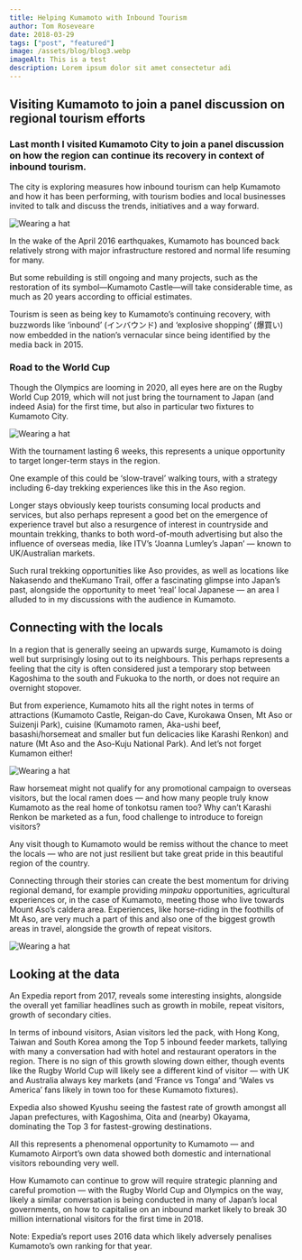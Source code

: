 ```yaml
---
title: Helping Kumamoto with Inbound Tourism
author: Tom Roseveare
date: 2018-03-29
tags: ["post", "featured"]
image: /assets/blog/blog3.webp
imageAlt: This is a test
description: Lorem ipsum dolor sit amet consectetur adi
---
```


## Visiting Kumamoto to join a panel discussion on regional tourism efforts

### Last month I visited Kumamoto City to join a panel discussion on how the region can continue its recovery in context of inbound tourism.

The city is exploring measures how inbound tourism can help Kumamoto and how it has been performing, with tourism bodies and local businesses invited to talk and discuss the trends, initiatives and a way forward.

![Wearing a hat](/assets/blog/poster.webp)

In the wake of the April 2016 earthquakes, Kumamoto has bounced back relatively strong with major infrastructure restored and normal life resuming for many.

But some rebuilding is still ongoing and many projects, such as the restoration of its symbol—Kumamoto Castle—will take considerable time, as much as 20 years according to official estimates.

Tourism is seen as being key to Kumamoto’s continuing recovery, with buzzwords like ‘inbound’ (インバウンド) and ‘explosive shopping’ (爆買い) now embedded in the nation’s vernacular since being identified by the media back in 2015.

### Road to the World Cup

Though the Olympics are looming in 2020, all eyes here are on the Rugby World Cup 2019, which will not just bring the tournament to Japan (and indeed Asia) for the first time, but also in particular two fixtures to Kumamoto City.

![Wearing a hat](/assets/blog/aso.webp)

With the tournament lasting 6 weeks, this represents a unique opportunity to target longer-term stays in the region.

One example of this could be ‘slow-travel’ walking tours, with a strategy including 6-day trekking experiences like this in the Aso region.

Longer stays obviously keep tourists consuming local products and services, but also perhaps represent a good bet on the emergence of experience travel but also a resurgence of interest in countryside and mountain trekking, thanks to both word-of-mouth advertising but also the influence of overseas media, like ITV’s ‘Joanna Lumley’s Japan’ — known to UK/Australian markets.

Such rural trekking opportunities like Aso provides, as well as locations like Nakasendo and theKumano Trail, offer a fascinating glimpse into Japan’s past, alongside the opportunity to meet ‘real’ local Japanese — an area I alluded to in my discussions with the audience in Kumamoto.

## Connecting with the locals

In a region that is generally seeing an upwards surge, Kumamoto is doing well but surprisingly losing out to its neighbours. This perhaps represents a feeling that the city is often considered just a temporary stop between Kagoshima to the south and Fukuoka to the north, or does not require an overnight stopover.

But from experience, Kumamoto hits all the right notes in terms of attractions (Kumamoto Castle, Reigan-do Cave, Kurokawa Onsen, Mt Aso or Suizenji Park), cuisine (Kumamoto ramen, Aka-ushi beef, basashi/horsemeat and smaller but fun delicacies like Karashi Renkon) and nature (Mt Aso and the Aso-Kuju National Park). And let’s not forget Kumamon either!

![Wearing a hat](/assets/blog/ramen.webp)

Raw horsemeat might not qualify for any promotional campaign to overseas visitors, but the local ramen does — and how many people truly know Kumamoto as the real home of tonkotsu ramen too? Why can’t Karashi Renkon be marketed as a fun, food challenge to introduce to foreign visitors?

Any visit though to Kumamoto would be remiss without the chance to meet the locals — who are not just resilient but take great pride in this beautiful region of the country.

Connecting through their stories can create the best momentum for driving regional demand, for example providing *minpaku* opportunities, agricultural experiences or, in the case of Kumamoto, meeting those who live towards Mount Aso’s caldera area. Experiences, like horse-riding in the foothills of Mt Aso, are very much a part of this and also one of the biggest growth areas in travel, alongside the growth of repeat visitors.

![Wearing a hat](/assets/blog/panel.webp)

## Looking at the data

An Expedia report from 2017, reveals some interesting insights, alongside the overall yet familiar headlines such as growth in mobile, repeat visitors, growth of secondary cities.

In terms of inbound visitors, Asian visitors led the pack, with Hong Kong, Taiwan and South Korea among the Top 5 inbound feeder markets, tallying with many a conversation had with hotel and restaurant operators in the region. There is no sign of this growth slowing down either, though events like the Rugby World Cup will likely see a different kind of visitor — with UK and Australia always key markets (and ‘France vs Tonga’ and ‘Wales vs America’ fans likely in town too for these Kumamoto fixtures).

Expedia also showed Kyushu seeing the fastest rate of growth amongst all Japan prefectures, with Kagoshima, Oita and (nearby) Okayama, dominating the Top 3 for fastest-growing destinations.

All this represents a phenomenal opportunity to Kumamoto — and Kumamoto Airport’s own data showed both domestic and international visitors rebounding very well.

How Kumamoto can continue to grow will require strategic planning and careful promotion — with the Rugby World Cup and Olympics on the way, likely a similar conversation is being conducted in many of Japan’s local governments, on how to capitalise on an inbound market likely to break 30 million international visitors for the first time in 2018.

Note: Expedia’s report uses 2016 data which likely adversely penalises Kumamoto’s own ranking for that year.
